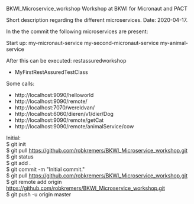 BKWI_Microservice_workshop
Workshop at BKWI for Micronaut and PACT

Short description regarding the different microservices.
Date: 2020-04-17.

In the the commit the following microservices are present:

Start up:
my-micronaut-service
	my-second-micronaut-service
	my-animal-service

After this can be executed:
restassuredworkshop
- MyFirstRestAssuredTestClass

Some calls:
- http://localhost:9090/helloworld
- http://localhost:9090/remote/<name>
- http://localhost:7070/wereldvan/<name>
- http://localhost:6060/dieren/v1/dier/Dog
- http://localhost:9090/remote/getCat
- http://localhost:9090/remote/animalService/cow

Initial: </br>
$ git init</br>
$ git pull https://github.com/robkremers/BKWI_Microservice_workshop.git</br>
$ git status</br>
$ git add .</br>
$ git commit -m "Initial commit."</br>
$ git pull https://github.com/robkremers/BKWI_Microservice_workshop.git</br>
$ git remote add origin https://github.com/robkremers/BKWI_Microservice_workshop.git</br>
$ git push -u origin master</br>
